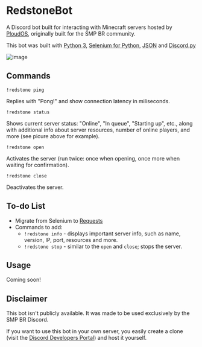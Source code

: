 # RedstoneBot

A Discord bot built for interacting with Minecraft servers hosted by [PloudOS](https://ploudos.com/), originally built for the SMP BR community.

This bot was built with [Python 3](http://python.org/), [Selenium for Python](https://selenium-python.readthedocs.io/#), [JSON](https://docs.python.org/3/library/json.html) and [Discord.py](https://github.com/Rapptz/discord.py)

![image](https://i.imgur.com/Gcsp2Oc.png)


## Commands

`!redstone ping` 

Replies with "Pong!" and show connection latency in miliseconds.

`!redstone status` 

Shows current server status: "Online", "In queue", "Starting up", etc., along with additional info about server resources, number of online players, and more (see picure above for example).

`!redstone open` 

Activates the server (run twice: once when opening, once more when waiting for confirmation).

`!redstone close` 

Deactivates the server.

## To-do List

* Migrate from Selenium to [Requests](https://requests.readthedocs.io/en/master/)
* Commands to add:
  * `!redstone info` - displays important server info, such as name, version, IP, port, resources and more.
  * `!redstone stop` - similar to the `open` and `close`; stops the server.
  
## Usage

Coming soon!

## Disclaimer

This bot isn't publicly available. It was made to be used exclusively by the SMP BR Discord. 

If you want to use this bot in your own server, you easily create a clone (visit the [Discord Developers Portal](https://discord.com/developers/applications)) and host it yourself.


